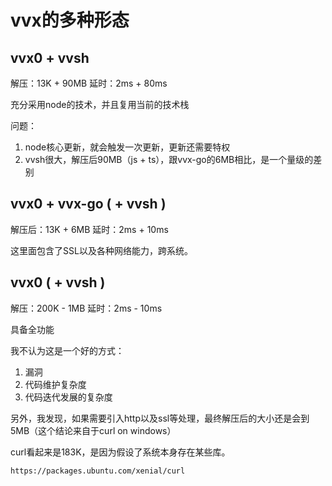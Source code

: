 # vvx的多种形态

## vvx0 + vvsh

解压：13K + 90MB
延时：2ms + 80ms

充分采用node的技术，并且复用当前的技术栈

问题：

1. node核心更新，就会触发一次更新，更新还需要特权
2. vvsh很大，解压后90MB（js + ts），跟vvx-go的6MB相比，是一个量级的差别

## vvx0 + vvx-go ( + vvsh )

解压后：13K + 6MB
延时：2ms + 10ms

这里面包含了SSL以及各种网络能力，跨系统。

## vvx0 ( + vvsh )

解压：200K - 1MB
延时：2ms - 10ms

具备全功能

我不认为这是一个好的方式：

1. 漏洞
2. 代码维护复杂度
3. 代码迭代发展的复杂度

另外，我发现，如果需要引入http以及ssl等处理，最终解压后的大小还是会到5MB（这个结论来自于curl on windows）

curl看起来是183K，是因为假设了系统本身存在某些库。

```
https://packages.ubuntu.com/xenial/curl
```


